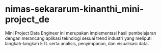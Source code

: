 # nimas-sekararum-kinanthi_mini-project_de
Mini Project Data Engineer ini merupakan implementasi hasil pembelajaran dengan merancang aplikasi teknologi sesuai trend industri yang meliputi langkah-langkah ETL serta analisis, penyimpanan, dan visualisasi data.
